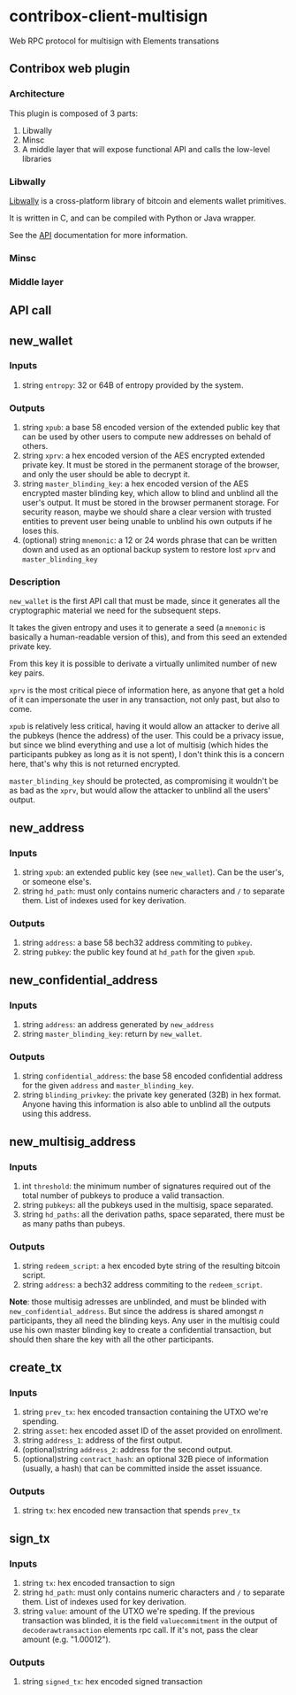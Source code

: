 # contribox-client-multisign
Web RPC protocol for multisign with Elements transations

## Contribox web plugin

### Architecture

This plugin is composed of 3 parts:
1. Libwally
2. Minsc
3. A middle layer that will expose functional API and calls the low-level libraries

### Libwally

[Libwally](https://github.com/ElementsProject/libwally-core) is a cross-platform library of bitcoin and elements wallet primitives.

It is written in C, and can be compiled with Python or Java wrapper.

See the [API](https://wally.readthedocs.io/) documentation for more information. 

### Minsc 

### Middle layer

## API call

## new_wallet

### Inputs

1. string `entropy`: 32 or 64B of entropy provided by the system. 

### Outputs

1. string `xpub`: a base 58 encoded version of the extended public key that can be used by other users to compute new addresses on behald of others.
2. string `xprv`: a hex encoded version of the AES encrypted extended private key. It must be stored in the permanent storage of the browser, and only the user should be able to decrypt it.
3. string `master_blinding_key`: a hex encoded version of the AES encrypted master blinding key, which allow to blind and unblind all the user's output. It must be stored in the browser permanent storage. For security reason, maybe we should share a clear version with trusted entities to prevent user being unable to unblind his own outputs if he loses this.
4. (optional) string `mnemonic`: a 12 or 24 words phrase that can be written down and used as an optional backup system to restore lost `xprv` and `master_blinding_key`

### Description

`new_wallet` is the first API call that must be made, since it generates all the cryptographic material we need for the subsequent steps.

It takes the given entropy and uses it to generate a seed (a `mnemonic` is basically a human-readable version of this), and from this seed an extended private key. 

From this key it is possible to derivate a virtually unlimited number of new key pairs. 

`xprv` is the most critical piece of information here, as anyone that get a hold of it can impersonate the user in any transaction, not only past, but also to come.

`xpub` is relatively less critical, having it would allow an attacker to derive all the pubkeys (hence the address) of the user. This could be a privacy issue, but since we blind everything and use a lot of multisig (which hides the participants pubkey as long as it is not spent), I don't think this is a concern here, that's why this is not returned encrypted. 

`master_blinding_key` should be protected, as compromising it wouldn't be as bad as the `xprv`, but would allow the attacker to unblind all the users' output.

## new_address

### Inputs

1. string `xpub`: an extended public key (see `new_wallet`). Can be the user's, or someone else's.
2. string `hd_path`: must only contains numeric characters and `/` to separate them. List of indexes used for key derivation. 

### Outputs

1. string `address`: a base 58 bech32 address commiting to `pubkey`.
2. string `pubkey`: the public key found at `hd_path` for the given `xpub`.

## new_confidential_address

### Inputs

1. string `address`: an address generated by `new_address`
2. string `master_blinding_key`: return by `new_wallet`. 

### Outputs

1. string `confidential_address`: the base 58 encoded confidential address for the given `address` and `master_blinding_key`.
2. string `blinding_privkey`: the private key generated (32B) in hex format. Anyone having this information is also able to unblind all the outputs using this address.

## new_multisig_address

### Inputs

1. int `threshold`: the minimum number of signatures required out of the total number of pubkeys to produce a valid transaction.
2. string `pubkeys`: all the pubkeys used in the multisig, space separated.
3. string `hd_paths`: all the derivation paths, space separated, there must be as many paths than pubeys.

### Outputs

1. string `redeem_script`: a hex encoded byte string of the resulting bitcoin script.
2. string `address`: a bech32 address commiting to the `redeem_script`.

**Note**: those multisig adresses are unblinded, and must be blinded with `new_confidential_address`. But since the address is shared amongst _n_ participants, they all need the blinding keys. Any user in the multisig could use his own master blinding key to create a confidential transaction, but should then share the key with all the other participants.

## create_tx

### Inputs

1. string `prev_tx`: hex encoded transaction containing the UTXO we're spending.
2. string `asset`: hex encoded asset ID of the asset provided on enrollment.
3. string `address_1`: address of the first output.
4. (optional)string `address_2`: address for the second output. 
5. (optional)string `contract_hash`: an optional 32B piece of information (usually, a hash) that can be committed inside the asset issuance.

### Outputs

1. string `tx`: hex encoded new transaction that spends `prev_tx`

## sign_tx

### Inputs

1. string `tx`: hex encoded transaction to sign
2. string `hd_path`: must only contains numeric characters and `/` to separate them. List of indexes used for key derivation. 
3. string `value`: amount of the UTXO we're speding. If the previous transaction was blinded, it is the field `valuecommitment` in the output of `decoderawtransaction` elements rpc call. If it's not, pass the clear amount (e.g. "1.00012").

### Outputs

1. string `signed_tx`: hex encoded signed transaction
